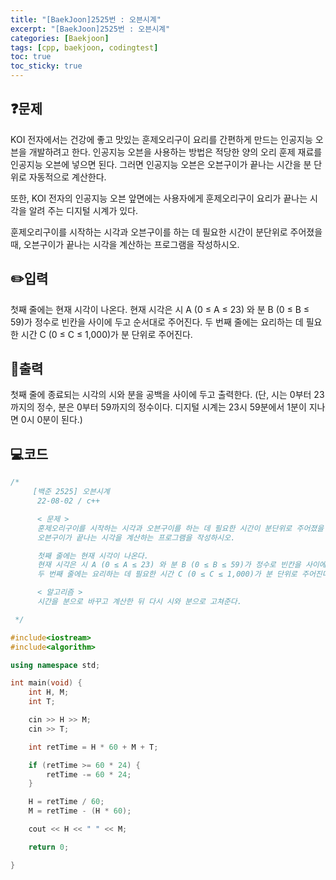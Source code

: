 ```yaml
---
title: "[BaekJoon]2525번 : 오븐시계"
excerpt: "[BaekJoon]2525번 : 오븐시계"
categories: [Baekjoon]
tags: [cpp, baekjoon, codingtest]
toc: true
toc_sticky: true
---
```


## ❓문제

KOI 전자에서는 건강에 좋고 맛있는 훈제오리구이 요리를 간편하게 만드는 인공지능 오븐을 개발하려고 한다. 인공지능 오븐을 사용하는 방법은 적당한 양의 오리 훈제 재료를 인공지능 오븐에 넣으면 된다. 그러면 인공지능 오븐은 오븐구이가 끝나는 시간을 분 단위로 자동적으로 계산한다.   

또한, KOI 전자의 인공지능 오븐 앞면에는 사용자에게 훈제오리구이 요리가 끝나는 시각을 알려 주는 디지털 시계가 있다.   

훈제오리구이를 시작하는 시각과 오븐구이를 하는 데 필요한 시간이 분단위로 주어졌을 때, 오븐구이가 끝나는 시각을 계산하는 프로그램을 작성하시오.  

## ✏️입력

첫째 줄에는 현재 시각이 나온다. 현재 시각은 시 A (0 ≤ A ≤ 23) 와 분 B (0 ≤ B ≤ 59)가 정수로 빈칸을 사이에 두고 순서대로 주어진다. 두 번째 줄에는 요리하는 데 필요한 시간 C (0 ≤ C ≤ 1,000)가 분 단위로 주어진다. 

## 📜출력

첫째 줄에 종료되는 시각의 시와 분을 공백을 사이에 두고 출력한다. (단, 시는 0부터 23까지의 정수, 분은 0부터 59까지의 정수이다. 디지털 시계는 23시 59분에서 1분이 지나면 0시 0분이 된다.)

## 💻코드  

```cpp
/*
	 [백준 2525] 오븐시계
	  22-08-02 / c++

	  < 문제 >
	  훈제오리구이를 시작하는 시각과 오븐구이를 하는 데 필요한 시간이 분단위로 주어졌을 때, 
	  오븐구이가 끝나는 시각을 계산하는 프로그램을 작성하시오.

	  첫째 줄에는 현재 시각이 나온다. 
	  현재 시각은 시 A (0 ≤ A ≤ 23) 와 분 B (0 ≤ B ≤ 59)가 정수로 빈칸을 사이에 두고 순서대로 주어진다. 
	  두 번째 줄에는 요리하는 데 필요한 시간 C (0 ≤ C ≤ 1,000)가 분 단위로 주어진다. 

	  < 알고리즘 >
	  시간을 분으로 바꾸고 계산한 뒤 다시 시와 분으로 고쳐준다.

 */

#include<iostream>
#include<algorithm>

using namespace std;

int main(void) {
	int H, M;		
	int T;

	cin >> H >> M;
	cin >> T;

	int retTime = H * 60 + M + T;

	if (retTime >= 60 * 24) {
		retTime -= 60 * 24;
	}

	H = retTime / 60;
	M = retTime - (H * 60);

	cout << H << " " << M;

	return 0;

}
```